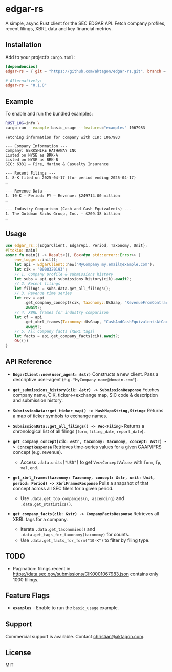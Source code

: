 # edgar-rs

A simple, async Rust client for the SEC EDGAR API. Fetch company profiles,
recent filings, XBRL data and key financial metrics.

## Installation

Add to your project’s `Cargo.toml`:

```toml
[dependencies]
edgar-rs = { git = "https://github.com/aktagon/edgar-rs.git", branch = "master" }

# Alternatively:
edgar-rs = "0.1.0"
```

## Example

To enable and run the bundled examples:

```bash
RUST_LOG=info \
cargo run --example basic_usage --features="examples" 1067983
```

```text
Fetching information for company with CIK: 1067983

--- Company Information ---
Company: BERKSHIRE HATHAWAY INC
Listed on NYSE as BRK-A
Listed on NYSE as BRK-B
SIC: 6331 – Fire, Marine & Casualty Insurance

--- Recent Filings ---
1. 8-K filed on 2025-04-17 (for period ending 2025-04-17)
…

--- Revenue Data ---
1. 10-K – Period: FY – Revenue: $249714.00 million
…

--- Industry Comparison (Cash and Cash Equivalents) ---
1. The Goldman Sachs Group, Inc. – $209.38 billion
…
```

## Usage

```rust
use edgar_rs::{EdgarClient, EdgarApi, Period, Taxonomy, Unit};
#[tokio::main]
async fn main() -> Result<(), Box<dyn std::error::Error>> {
    env_logger::init();
    let api = EdgarClient::new("MyCompany my.email@example.com");
    let cik = "0000320193";
    // 1. Company profile & submissions history
    let subs = api.get_submissions_history(cik).await?;
    // 2. Recent filings
    let filings = subs.data.get_all_filings();
    // 3. Revenue time series
    let rev = api
        .get_company_concept(cik, Taxonomy::UsGaap, "RevenueFromContractWithCustomerExcludingAssessedTax")
        .await?;
    // 4. XBRL frames for industry comparison
    let cf = api
        .get_xbrl_frames(Taxonomy::UsGaap, "CashAndCashEquivalentsAtCarryingValue", Unit::Simple("USD".into()), Period::Instantaneous(2024, 1))
        .await?;
    // 5. All company facts (XBRL tags)
    let facts = api.get_company_facts(cik).await?;
    Ok(())
}
```

## API Reference

- **`EdgarClient::new(user_agent: &str)`**
  Constructs a new client. Pass a descriptive user-agent (e.g. `"MyCompany name@domain.com"`).

- **`get_submissions_history(cik: &str) -> SubmissionResponse`**
  Fetches company name, CIK, ticker↔exchange map, SIC code & description and submission history.

- **`SubmissionData::get_ticker_map() -> HashMap<String,String>`**
  Returns a map of ticker symbols to exchange names.

- **`SubmissionData::get_all_filings() -> Vec<Filing>`**
  Returns a chronological list of all filings (`form`, `filing_date`, `report_date`).

- **`get_company_concept(cik: &str, taxonomy: Taxonomy, concept: &str) -> ConceptResponse`**
  Retrieves time-series values for a given GAAP/IFRS concept (e.g. revenue).

  - Access `.data.units["USD"]` to get `Vec<ConceptValue>` with `form`, `fp`, `val`, `end`.

- **`get_xbrl_frames(taxonomy: Taxonomy, concept: &str, unit: Unit, period: Period) -> XbrlFramesResponse`**
  Pulls a snapshot of that concept across all SEC filers for a given period.

  - Use `.data.get_top_companies(n, ascending)` and `.data.get_statistics()`.

- **`get_company_facts(cik: &str) -> CompanyFactsResponse`**
  Retrieves all XBRL tags for a company.

  - Iterate `.data.get_taxonomies()` and `.data.get_tags_for_taxonomy(taxonomy)` for counts.
  - Use `.data.get_facts_for_form("10-K")` to filter by filing type.

## TODO

- Pagination: filings.recent in https://data.sec.gov/submissions/CIK0001067983.json contains only 1000 filings.

## Feature Flags

- **`examples`** – Enable to run the `basic_usage` example.

## Support

Commercial support is available. Contact christian@aktagon.com.

## License

MIT
